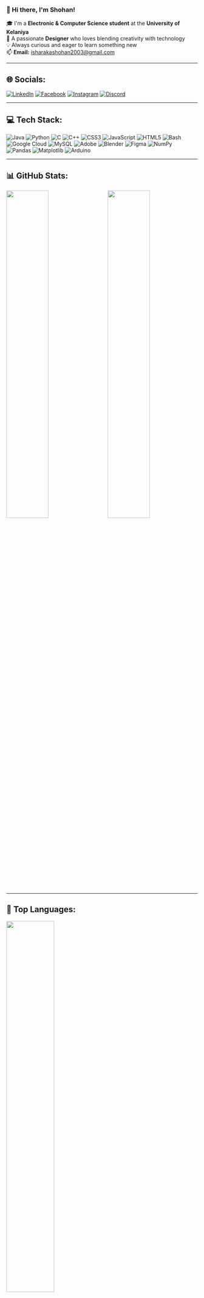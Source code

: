 ### 👋 Hi there, I'm Shohan!

🎓 I'm a **Electronic & Computer Science student** at the **University of Kelaniya**  
🎨 A passionate **Designer** who loves blending creativity with technology  
💡 Always curious and eager to learn something new  
📫 **Email:** isharakashohan2003@gmail.com

---

## 🌐 Socials:

[![LinkedIn](https://img.shields.io/badge/LinkedIn-0077B5?style=for-the-badge&logo=linkedin&logoColor=white)](https://www.linkedin.com/in/isharaka-shohan-813483324/)
[![Facebook](https://img.shields.io/badge/Facebook-1877F2?style=for-the-badge&logo=facebook&logoColor=white)](https://facebook.com)
[![Instagram](https://img.shields.io/badge/Instagram-E4405F?style=for-the-badge&logo=instagram&logoColor=white)](https://instagram.com)
[![Discord](https://img.shields.io/badge/Discord-5865F2?style=for-the-badge&logo=discord&logoColor=white)](https://discord.com)

---

## 💻 Tech Stack:

![Java](https://img.shields.io/badge/Java-orange?style=for-the-badge&logo=java&logoColor=white)
![Python](https://img.shields.io/badge/Python-yellow?style=for-the-badge&logo=python&logoColor=black)
![C](https://img.shields.io/badge/C-blue?style=for-the-badge&logo=c&logoColor=white)
![C++](https://img.shields.io/badge/C++-00599C?style=for-the-badge&logo=c%2B%2B&logoColor=white)
![CSS3](https://img.shields.io/badge/CSS3-264de4?style=for-the-badge&logo=css3&logoColor=white)
![JavaScript](https://img.shields.io/badge/JavaScript-F7DF1E?style=for-the-badge&logo=javascript&logoColor=black)
![HTML5](https://img.shields.io/badge/HTML5-e34c26?style=for-the-badge&logo=html5&logoColor=white)
![Bash](https://img.shields.io/badge/Bash-black?style=for-the-badge&logo=gnubash&logoColor=white)
![Google Cloud](https://img.shields.io/badge/Google%20Cloud-4285F4?style=for-the-badge&logo=googlecloud&logoColor=white)
![MySQL](https://img.shields.io/badge/MySQL-00758F?style=for-the-badge&logo=mysql&logoColor=white)
![Adobe](https://img.shields.io/badge/Adobe-red?style=for-the-badge&logo=adobe&logoColor=white)
![Blender](https://img.shields.io/badge/Blender-orange?style=for-the-badge&logo=blender&logoColor=white)
![Figma](https://img.shields.io/badge/Figma-f24e1e?style=for-the-badge&logo=figma&logoColor=white)
![NumPy](https://img.shields.io/badge/Numpy-013243?style=for-the-badge&logo=numpy&logoColor=white)
![Pandas](https://img.shields.io/badge/Pandas-purple?style=for-the-badge&logo=pandas&logoColor=white)
![Matplotlib](https://img.shields.io/badge/Matplotlib-white?style=for-the-badge&logo=matplotlib&logoColor=black)
![Arduino](https://img.shields.io/badge/Arduino-00979D?style=for-the-badge&logo=arduino&logoColor=white)

---

## 📊 GitHub Stats:

<img align="left" src="https://github-readme-stats.vercel.app/api?username=shohan-001&show_icons=true&theme=tokyonight&hide_border=true" width="47%" />
<img align="right" src="https://github-readme-streak-stats.herokuapp.com/?user=shohan-001&theme=tokyonight&hide_border=true" width="47%" />

<br clear="both">

---

## 🧠 Top Languages:

<img src="https://github-readme-stats.vercel.app/api/top-langs/?username=shohan-001&layout=compact&theme=tokyonight&hide_border=true" width="50%"/>

---

